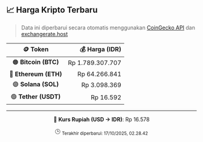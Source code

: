 

<!-- HARGA_KRIPTO -->
## 📈 Harga Kripto Terbaru

> Data ini diperbarui secara otomatis menggunakan [CoinGecko API](https://www.coingecko.com/) dan [exchangerate.host](https://exchangerate.host/)

<div align="center">

| 🪙 Token | 💰 Harga (IDR) |
|:------:|---------------:|
| 🟠 **Bitcoin (BTC)**   | Rp 1.789.307.707 |
| 🔵 **Ethereum (ETH)**  | Rp 64.266.841 |
| 🟣 **Solana (SOL)**    | Rp 3.098.369 |
| 🟢 **Tether (USDT)**   | Rp 16.592 |

---

💱 **Kurs Rupiah (USD → IDR)**: Rp 16.578

🕒 <sub>Terakhir diperbarui: 17/10/2025, 02.28.42</sub>

</div>
<!-- /HARGA_KRIPTO -->